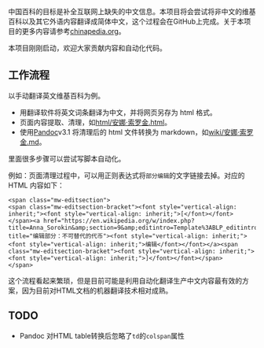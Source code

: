 中国百科的目标是补全互联网上缺失的中文信息。本项目将会尝试将非中文的维基百科以及其它外语内容翻译成简体中文，这个过程会在GitHub上完成。关于本项目的更多内容请参考[chinapedia.org](https://chinapedia.org/)。

本项目刚刚启动，欢迎大家贡献内容和自动化代码。

## 工作流程

以手动翻译英文维基百科为例。
* 用翻译软件将英文词条翻译为中文，并将网页另存为 html 格式。
* 页面内容提取、清理，如[html/安娜·索罗金.html](html/安娜·索罗金.html)。
* 使用[Pandoc](https://github.com/chinapedia/wikipedia.zh/blob/master/Page/Pandoc.md)v3.1 将清理后的 html 文件转换为 markdown，如[wiki/安娜·索罗金.md](wiki/安娜·索罗金.md)。

里面很多步骤可以尝试写脚本自动化。

例如：页面清理过程中，可以用正则表达式将`部分编辑`的文字链接去掉。对应的 HTML 内容如下：
```
<span class="mw-editsection">
<span class="mw-editsection-bracket"><font style="vertical-align: inherit;"><font style="vertical-align: inherit;">[</font></font></span><a href="https://en.wikipedia.org/w/index.php?title=Anna_Sorokin&amp;section=9&amp;editintro=Template%3ABLP_editintro&amp;veaction=editsource" title="编辑部分：不可替代的代币"><font style="vertical-align: inherit;"><font style="vertical-align: inherit;">编辑</font></font></a><span class="mw-editsection-bracket"><font style="vertical-align: inherit;"><font style="vertical-align: inherit;">]</font></font></span>
</span>
```

这个流程看起来繁琐，但是目前可能是利用自动化翻译生产中文内容最有效的方案，因为目前对HTML文档的机器翻译技术相对成熟。

## TODO

* Pandoc 对HTML table转换后忽略了`td`的`colspan`属性

